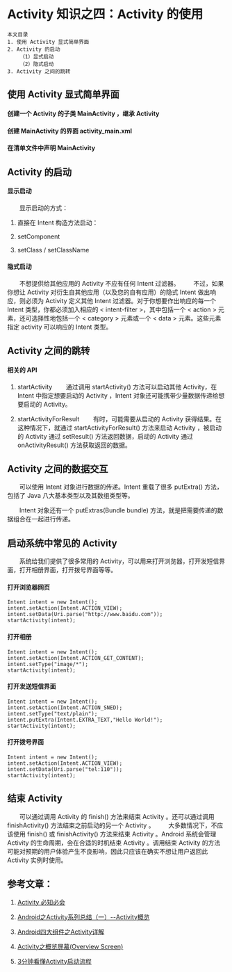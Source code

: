 # Activity 知识之四：Activity 的使用

	本文目录
	1. 使用 Activity 显式简单界面
	2. Activity 的启动
		（1）显式启动
		（2）隐式启动
	3. Activity 之间的跳转

## 使用 Activity 显式简单界面

#### 创建一个 Activity 的子类 MainActivity ，继承 Activity


#### 创建 MainActivity 的界面 activity_main.xml

#### 在清单文件中声明 MainActivity

## Activity 的启动

#### 显示启动
　　显示启动的方式：

1. 直接在 Intent 构造方法启动：

2. setComponent

3. setClass / setClassName

#### 隐式启动

　　不想提供给其他应用的 Activity 不应有任何 Intent 过滤器。
　　不过，如果你想让 Activity 对衍生自其他应用（以及您的自有应用）的隐式 Intent 做出响应，则必须为 Activity 定义其他 Intent 过滤器。对于你想要作出响应的每一个 Intent 类型，你都必须加入相应的 < intent-filter >，其中包括一个 < action > 元素，还可选择性地包括一个 < category > 元素或一个 < data > 元素。这些元素指定 activity 可以响应的 Intent 类型。

## Activity 之间的跳转

#### 相关的 API
1. startActivity
　　通过调用 startActivity() 方法可以启动其他 Activity，在 Intent 中指定想要启动的 Activity ，Intent 对象还可能携带少量数据传递给想要启动的 Activity。


2. startActivityForResult
　　有时，可能需要从启动的 Activity 获得结果。在这种情况下，就通过 startActivityForResult() 方法来启动 Activity ，被启动的 Activity 通过 setResult() 方法返回数据，启动的 Activity 通过 onActivityResult() 方法获取返回的数据。

## Activity 之间的数据交互
　　可以使用 Intent 对象进行数据的传递。Intent 重载了很多 putExtra() 方法，包括了 Java 八大基本类型以及其数组类型等。



　　Intent 对象还有一个 putExtras(Bundle bundle) 方法，就是把需要传递的数据组合在一起进行传递。


## 启动系统中常见的 Activity
　　系统给我们提供了很多常用的 Activity，可以用来打开浏览器，打开发短信界面，打开相册界面，打开拨号界面等等。

#### 打开浏览器网页
```
Intent intent = new Intent();
intent.setAction(Intent.ACTION_VIEW);
intent.setData(Uri.parse("http://www.baidu.com"));
startActivity(intent);
```

#### 打开相册
```
Intent intent = new Intent();
intent.setAction(Intent.ACTION_GET_CONTENT);
intent.setType("image/*");
startActivity(intent);
```

#### 打开发送短信界面
```
Intent intent = new Intent();
intent.setAction(Intent.ACTION_SNED);
intent.setType("text/plain");
intent.putExtra(Intent.EXTRA_TEXT,"Hello World!");
startActivity(intent);
```

#### 打开拨号界面
```
Intent intent = new Intent();
intent.setAction(Intent.ACTION_VIEW);
intent.setData(Uri.parse("tel:110"));
startActivity(intent);
```

## 结束 Activity
　　可以通过调用 Activity 的 finish() 方法来结束 Activity 。还可以通过调用 finishActivity() 方法结束之前启动的另一个 Activity 。
　　大多数情况下，不应该使用 finish() 或 finishActivity() 方法来结束 Activity 。Android 系统会管理 Activity 的生命周期，会在合适的时机结束 Activity 。调用结束 Activity 的方法可能对预期的用户体验产生不良影响，因此只应该在确实不想让用户返回此 Activity 实例时使用。

## 参考文章：
1. [Activity 必知必会](https://juejin.im/post/5aef0d215188253dc612991b)
2. [Android之Activity系列总结（一）--Activity概览](https://www.cnblogs.com/jycboy/p/6367282.html)
3. [Android四大组件之Activity详解](https://www.cnblogs.com/caobotao/p/4987015.html)



10. [Activity之概览屏幕(Overview Screen)](https://www.cnblogs.com/jycboy/p/overview_screen.html)

13. [3分钟看懂Activity启动流程](https://www.jianshu.com/p/9ecea420eb52)